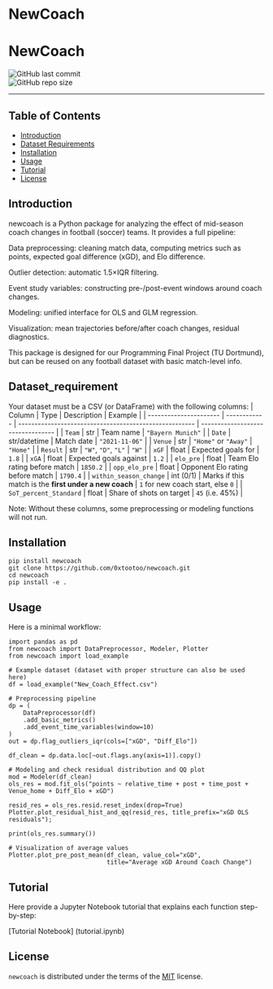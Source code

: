 # NewCoach

# NewCoach  
![GitHub last commit](https://img.shields.io/github/last-commit/0xtootoo/newcoach)  
![GitHub repo size](https://img.shields.io/github/repo-size/0xtootoo/newcoach)  

-----

## Table of Contents

- [Introduction](#introduction)
- [Dataset Requirements](#dataset_requirement)
- [Installation](#installation)
- [Usage](#usage)
- [Tutorial](#tutorial)
- [License](#license)

## Introduction

newcoach is a Python package for analyzing the effect of mid-season coach changes in football (soccer) teams.
It provides a full pipeline:

Data preprocessing: cleaning match data, computing metrics such as points, expected goal difference (xGD), and Elo difference.

Outlier detection: automatic 1.5×IQR filtering.

Event study variables: constructing pre-/post-event windows around coach changes.

Modeling: unified interface for OLS and GLM regression.

Visualization: mean trajectories before/after coach changes, residual diagnostics.

This package is designed for our Programming Final Project (TU Dortmund), but can be reused on any football dataset with basic match-level info.

## Dataset_requirement

Your dataset must be a CSV (or DataFrame) with the following columns:
| Column                 | Type         | Description                                            | Example                           |
| ---------------------- | ------------ | ------------------------------------------------------ | --------------------------------- |
| `Team`                 | str          | Team name                                              | `"Bayern Munich"`                 |
| `Date`                 | str/datetime | Match date                                             | `"2021-11-06"`                    |
| `Venue`                | str          | `"Home"` or `"Away"`                                   | `"Home"`                          |
| `Result`               | str          | `"W"`, `"D"`, `"L"`                                    | `"W"`                             |
| `xGF`                  | float        | Expected goals for                                     | `1.8`                             |
| `xGA`                  | float        | Expected goals against                                 | `1.2`                             |
| `elo_pre`              | float        | Team Elo rating before match                           | `1850.2`                          |
| `opp_elo_pre`          | float        | Opponent Elo rating before match                       | `1790.4`                          |
| `within_season_change` | int (0/1)    | Marks if this match is the **first under a new coach** | `1` for new coach start, else `0` |
| `SoT_percent_Standard` | float        | Share of shots on target                         | `45` (i.e. 45%)                 |

Note: Without these columns, some preprocessing or modeling functions will not run.

## Installation

```console
pip install newcoach
git clone https://github.com/0xtootoo/newcoach.git
cd newcoach
pip install -e .

```
## Usage
Here is a minimal workflow:
```console
import pandas as pd
from newcoach import DataPreprocessor, Modeler, Plotter
from newcoach import load_example

# Example dataset (dataset with proper structure can also be used here)
df = load_example("New_Coach_Effect.csv")

# Preprocessing pipeline
dp = (
    DataPreprocessor(df)
    .add_basic_metrics()
    .add_event_time_variables(window=10)
)
out = dp.flag_outliers_iqr(cols=["xGD", "Diff_Elo"])

df_clean = dp.data.loc[~out.flags.any(axis=1)].copy()

# Modeling and check residual distribution and QQ plot
mod = Modeler(df_clean)
ols_res = mod.fit_ols("points ~ relative_time + post + time_post + Venue_home + Diff_Elo + xGD")

resid_res = ols_res.resid.reset_index(drop=True)
Plotter.plot_residual_hist_and_qq(resid_res, title_prefix="xGD OLS residuals");

print(ols_res.summary())

# Visualization of average values
Plotter.plot_pre_post_mean(df_clean, value_col="xGD",
                           title="Average xGD Around Coach Change")
```
## Tutorial
Here provide a Jupyter Notebook tutorial that explains each function step-by-step:

[Tutorial Notebook] (tutorial.ipynb)

## License

`newcoach` is distributed under the terms of the [MIT](https://spdx.org/licenses/MIT.html) license.
